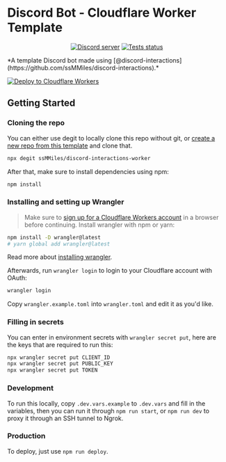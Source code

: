 # Discord Bot - Cloudflare Worker Template
<div align="center">
  <p>
    <a href="https://discord.gg/BTXJmW4Bh7"><img src="https://img.shields.io/discord/395423304112013334?logo=discord&logoColor=white" alt="Discord server" /></a>
    <a href="https://github.com/ssMMiles/discord-interactions/actions"><img src="https://github.com/ssMMiles/interactions.ts/actions/workflows/tests.yml/badge.svg" alt="Tests status" /></a>
  </p>
</div>
*A template Discord bot made using [@discord-interactions](https://github.com/ssMMiles/discord-interactions).*

[![Deploy to Cloudflare Workers](https://deploy.workers.cloudflare.com/button)](https://deploy.workers.cloudflare.com/?url=https://github.com/ssMMiles/discord-interactions-worker)

## Getting Started
### Cloning the repo
You can either use degit to locally clone this repo without git, or [create a new repo from this template](https://github.com/ssMMiles/discord-interactions-worker/generate) and clone that.
```sh
npx degit ssMMiles/discord-interactions-worker
```

After that, make sure to install dependencies using npm:
```sh
npm install
```

### Installing and setting up Wrangler
> Make sure to [sign up for a Cloudflare Workers account](https://dash.cloudflare.com/sign-up/workers) in a browser before continuing.
Install wrangler with npm or yarn:
```sh
npm install -D wrangler@latest
# yarn global add wrangler@latest
```
Read more about [installing wrangler](https://developers.cloudflare.com/workers/cli-wrangler/install-update).

Afterwards, run `wrangler login` to login to your Cloudflare account with OAuth:
```sh
wrangler login
```

Copy `wrangler.example.toml` into `wrangler.toml` and edit it as you'd like.

### Filling in secrets
You can enter in environment secrets with `wrangler secret put`, here are the keys that are required to run this:
```sh
npx wrangler secret put CLIENT_ID
npx wrangler secret put PUBLIC_KEY
npx wrangler secret put TOKEN
```

### Development
To run this locally, copy `.dev.vars.example` to `.dev.vars` and fill in the variables, then you can run it through `npm run start`, or `npm run dev` to proxy it through an SSH tunnel to Ngrok.

### Production
To deploy, just use `npm run deploy`.